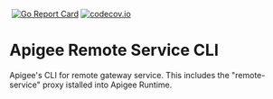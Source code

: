 [![<CirclCI>](https://circleci.com/gh/theganyo/apigee-remote-service-cli.svg?style=svg)](https://circleci.com/gh/theganyo/apigee-remote-service-cli)
[![Go Report Card](https://goreportcard.com/badge/github.com/theganyo/apigee-remote-service-cli)](https://goreportcard.com/report/github.com/theganyo/apigee-remote-service-cli)
[![codecov.io](https://codecov.io/github/theganyo/apigee-remote-service-cli/coverage.svg?branch=master)](https://codecov.io/github/theganyo/apigee-remote-service-cli?branch=master)

# Apigee Remote Service CLI

Apigee's CLI for remote gateway service. This includes the "remote-service" proxy istalled into Apigee Runtime.
